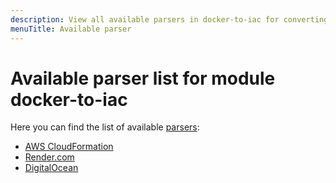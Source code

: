 ```yaml
---
description: View all available parsers in docker-to-iac for converting Docker Compose to cloud infrastructure templates. Supports major cloud providers.
menuTitle: Available parser
---
```


# Available parser list for module docker-to-iac

Here you can find the list of available [parsers](/docs/docker-to-iac/parser-explanation.md):

- [AWS CloudFormation](/docs/docker-to-iac/parser/aws-cloudformation.md)
- [Render.com](/docs/docker-to-iac/parser/render.com.md)
- [DigitalOcean](/docs/docker-to-iac/parser/digitalocean.md)
